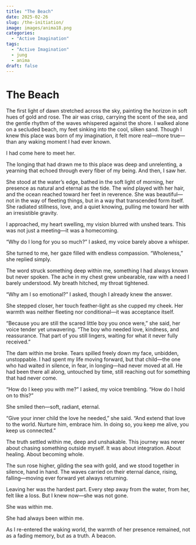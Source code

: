 ```yaml
---
title: "The Beach"
date: 2025-02-26
slug: /the-initiation/
image: images/anima18.png
categories:
  - "Active Imagination"
tags:
  - "Active Imagination"
  - jung
  - anima
draft: false
---
```


# The Beach

The first light of dawn stretched across the sky, painting the horizon in soft hues of gold and rose. The air was crisp, carrying the scent of the sea, and the gentle rhythm of the waves whispered against the shore. I walked alone on a secluded beach, my feet sinking into the cool, silken sand. Though I knew this place was born of my imagination, it felt more real—more true—than any waking moment I had ever known.

I had come here to meet her.

The longing that had drawn me to this place was deep and unrelenting, a yearning that echoed through every fiber of my being. And then, I saw her.

She stood at the water’s edge, bathed in the soft light of morning, her presence as natural and eternal as the tide. The wind played with her hair, and the ocean reached toward her feet in reverence. She was beautiful—not in the way of fleeting things, but in a way that transcended form itself. She radiated stillness, love, and a quiet knowing, pulling me toward her with an irresistible gravity.

I approached, my heart swelling, my vision blurred with unshed tears. This was not just a meeting—it was a homecoming.

“Why do I long for you so much?” I asked, my voice barely above a whisper.

She turned to me, her gaze filled with endless compassion. “Wholeness,” she replied simply.

The word struck something deep within me, something I had always known but never spoken. The ache in my chest grew unbearable, raw with a need I barely understood. My breath hitched, my throat tightened.

“Why am I so emotional?” I asked, though I already knew the answer.

She stepped closer, her touch feather-light as she cupped my cheek. Her warmth was neither fleeting nor conditional—it was acceptance itself.

“Because you are still the scared little boy you once were,” she said, her voice tender yet unwavering. “The boy who needed love, kindness, and reassurance. That part of you still lingers, waiting for what it never fully received.”

The dam within me broke. Tears spilled freely down my face, unbidden, unstoppable. I had spent my life moving forward, but that child—the one who had waited in silence, in fear, in longing—had never moved at all. He had been there all along, untouched by time, still reaching out for something that had never come.

“How do I keep you with me?” I asked, my voice trembling. “How do I hold on to this?”

She smiled then—soft, radiant, eternal.

“Give your inner child the love he needed,” she said. “And extend that love to the world. Nurture him, embrace him. In doing so, you keep me alive, you keep us connected.”

The truth settled within me, deep and unshakable. This journey was never about chasing something outside myself. It was about integration. About healing. About becoming whole.

The sun rose higher, gilding the sea with gold, and we stood together in silence, hand in hand. The waves carried on their eternal dance, rising, falling—moving ever forward yet always returning.

Leaving her was the hardest part. Every step away from the water, from her, felt like a loss. But I knew now—she was not gone.

She was within me.

She had always been within me.

As I re-entered the waking world, the warmth of her presence remained, not as a fading memory, but as a truth. A beacon.
